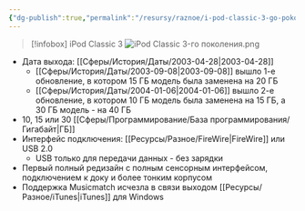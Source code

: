```yaml
---
{"dg-publish":true,"permalink":"/resursy/raznoe/i-pod-classic-3-go-pokoleniya/"}
---
```


> [!infobox] iPod Classic 3
> ![iPod Classic 3-го поколения.png](/img/user/%D0%90%D1%80%D1%85%D0%B8%D0%B2/%D0%9A%D1%8D%D1%88/iPod%20Classic%203-%D0%B3%D0%BE%20%D0%BF%D0%BE%D0%BA%D0%BE%D0%BB%D0%B5%D0%BD%D0%B8%D1%8F.png)
- Дата выхода: [[Сферы/История/Даты/2003-04-28\|2003-04-28]] 
	- [[Сферы/История/Даты/2003-09-08\|2003-09-08]] вышло 1-е обновление, в котором 15 ГБ модель была заменена на 20 ГБ
	- [[Сферы/История/Даты/2004-01-06\|2004-01-06]] вышло 2-е обновление, в котором 10 ГБ модель была заменена на 15 ГБ, а 30 ГБ модель - на 40 ГБ
- 10, 15 или 30 [[Сферы/Программирование/База программирования/Гигабайт\|ГБ]] 
- Интерфейс подключения: [[Ресурсы/Разное/FireWire\|FireWire]] или USB 2.0
	- USB только для передачи данных - без зарядки
- Первый полный редизайн с полным сенсорным интерфейсом, подключением к доку и более тонким корпусом 
- Поддержка Musicmatch исчезла в связи выходом [[Ресурсы/Разное/iTunes\|iTunes]] для Windows